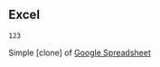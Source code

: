 ## Excel
```
123
```
Simple [clone] of [Google Spreadsheet](https://www.google.ru/intl/ru/sheets/about/)
